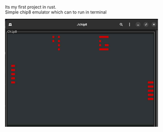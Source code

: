 Its my first project in rust.<br>
Simple chip8 emulator which can to run in terminal

![](chip8.jpeg)
